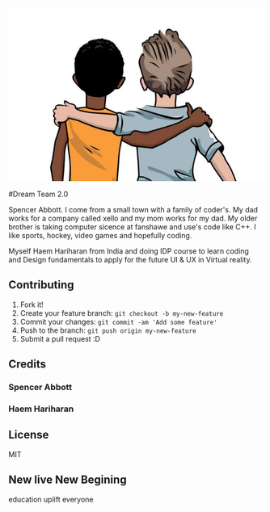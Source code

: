 ![alt text](images/spencer-hariharan.jpg) 

#Dream Team 2.0

Spencer Abbott. I come from a small town with a family of coder's. My dad works for a company called xello and my mom works for my dad. My older brother is taking computer sicence at fanshawe and use's code like C++. I like sports, hockey, video games and hopefully coding.

 Myself Haem Hariharan from India and doing IDP course to learn coding and Design fundamentals to apply for the future UI & UX in Virtual reality.


## Contributing

1. Fork it!
2. Create your feature branch: `git checkout -b my-new-feature`
3. Commit your changes: `git commit -am 'Add some feature'`
4. Push to the branch: `git push origin my-new-feature`
5. Submit a pull request :D


## Credits

 ### Spencer Abbott

### Haem Hariharan 



## License

MIT

## New live New Begining

education uplift everyone
